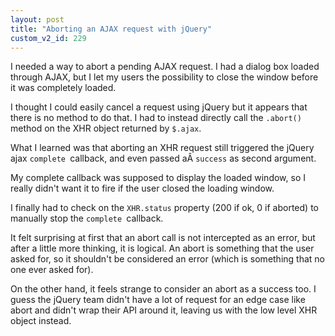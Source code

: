 ```yaml
---
layout: post
title: "Aborting an AJAX request with jQuery"
custom_v2_id: 229
---
```


I needed a way to abort a pending AJAX request. I had a dialog box loaded
through AJAX, but I let my users the possibility to close the window before it
was completely loaded.

I thought I could easily cancel a request using jQuery but it appears that
there is no method to do that. I had to instead directly call the `.abort()`
method on the XHR object returned by `$.ajax`.

What I learned was that aborting an XHR request still triggered the jQuery
ajax `complete `callback, and even passed aÂ `success` as second argument.

My complete callback was supposed to display the loaded window, so I really
didn't want it to fire if the user closed the loading window.

I finally had to check on the `XHR.status` property (200 if ok, 0 if aborted)
to manually stop the `complete `callback.

It felt surprising at first that an abort call is not intercepted as an error,
but after a little more thinking, it is logical. An abort is something that
the user asked for, so it shouldn't be considered an error (which is something
that no one ever asked for).

On the other hand, it feels strange to consider an abort as a success too. I
guess the jQuery team didn't have a lot of request for an edge case like abort
and didn't wrap their API around it, leaving us with the low level XHR object
instead.

